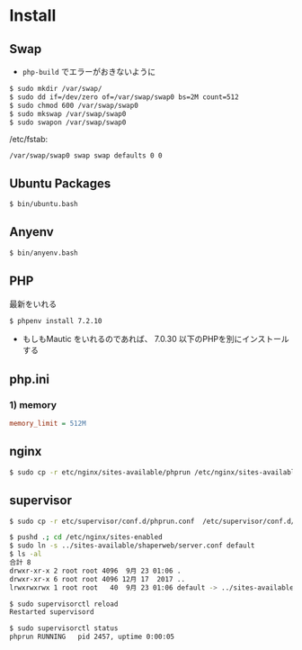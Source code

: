 # Install

## Swap

- `php-build` でエラーがおきないように

~~~bash
$ sudo mkdir /var/swap/
$ sudo dd if=/dev/zero of=/var/swap/swap0 bs=2M count=512
$ sudo chmod 600 /var/swap/swap0
$ sudo mkswap /var/swap/swap0
$ sudo swapon /var/swap/swap0
~~~

/etc/fstab:

~~~
/var/swap/swap0 swap swap defaults 0 0
~~~

## Ubuntu Packages

~~~bash
$ bin/ubuntu.bash
~~~

## Anyenv

~~~bash 
$ bin/anyenv.bash
~~~

## PHP

最新をいれる
~~~bash 
$ phpenv install 7.2.10
~~~

- もしもMautic をいれるのであれば、 7.0.30 以下のPHPを別にインストールする

## php.ini


### 1) memory

~~~ini
memory_limit = 512M
~~~


## nginx

~~~bash 
$ sudo cp -r etc/nginx/sites-available/phprun /etc/nginx/sites-available/
~~~

## supervisor

~~~bash 
$ sudo cp -r etc/supervisor/conf.d/phprun.conf  /etc/supervisor/conf.d/
~~~

~~~bash
$ pushd .; cd /etc/nginx/sites-enabled
$ sudo ln -s ../sites-available/shaperweb/server.conf default
$ ls -al
合計 8
drwxr-xr-x 2 root root 4096  9月 23 01:06 .
drwxr-xr-x 6 root root 4096 12月 17  2017 ..
lrwxrwxrwx 1 root root   40  9月 23 01:06 default -> ../sites-available/phprun/server.conf
~~~

~~~bash 
$ sudo supervisorctl reload
Restarted supervisord

$ sudo supervisorctl status
phprun RUNNING   pid 2457, uptime 0:00:05
~~~
